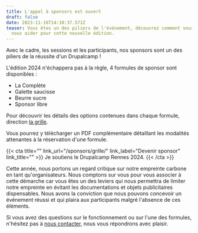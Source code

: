 ```yaml
---
title: L'appel à sponsors est ouvert
draft: false
date: 2023-11-16T14:10:37.571Z
teaser: Vous êtes un des piliers de l'événement, découvrez comment vous pouvez
  nous aider pour cette nouvelle édition.
---
```

Avec le cadre, les sessions et les participants, nos sponsors sont un des piliers de la réussite d'un Drupalcamp !

L'édition 2024 n'échappera pas à la règle, 4 formules de sponsor sont disponibles :

* La Complète
* Galette saucisse
* Beurre sucre
* Sponsor libre

Pour découvrir les détails des options contenues dans chaque formule, direction [la grille](/sponsors/grille/).

Vous pourrez y télécharger un PDF complémentaire détaillant les modalités attenantes à la réservation d'une formule.

{{< cta
title=""
link_url="/sponsors/grille/"
link_label="Devenir sponsor"
link_title="" >}}
Je soutiens le Drupalcamp Rennes 2024.
{{< /cta >}}

Cette année, nous portons un regard critique sur notre empreinte carbone en tant qu'organisateurs. Nous comptons sur vous pour vous associer à cette démarche car vous êtes un des leviers qui nous permettra de limiter notre empreinte en évitant les documentations et objets publicitaires dispensables. Nous avons la conviction
 que nous pouvons concevoir un événement réussi et qui plaira aux participants malgré l'absence de ces éléments.

Si vous avez des questions sur le fonctionnement ou sur l'une des formules, n'hésitez pas à [nous contacter](/contact/), nous vous répondrons avec plaisir.
